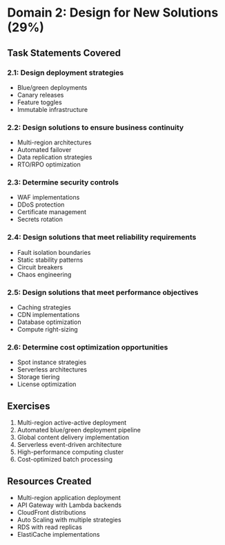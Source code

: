 # Domain 2: Design for New Solutions (29%)

## Task Statements Covered

### 2.1: Design deployment strategies
- Blue/green deployments
- Canary releases
- Feature toggles
- Immutable infrastructure

### 2.2: Design solutions to ensure business continuity
- Multi-region architectures
- Automated failover
- Data replication strategies
- RTO/RPO optimization

### 2.3: Determine security controls
- WAF implementations
- DDoS protection
- Certificate management
- Secrets rotation

### 2.4: Design solutions that meet reliability requirements
- Fault isolation boundaries
- Static stability patterns
- Circuit breakers
- Chaos engineering

### 2.5: Design solutions that meet performance objectives
- Caching strategies
- CDN implementations
- Database optimization
- Compute right-sizing

### 2.6: Determine cost optimization opportunities
- Spot instance strategies
- Serverless architectures
- Storage tiering
- License optimization

## Exercises
1. Multi-region active-active deployment
2. Automated blue/green deployment pipeline
3. Global content delivery implementation
4. Serverless event-driven architecture
5. High-performance computing cluster
6. Cost-optimized batch processing

## Resources Created
- Multi-region application deployment
- API Gateway with Lambda backends
- CloudFront distributions
- Auto Scaling with multiple strategies
- RDS with read replicas
- ElastiCache implementations

